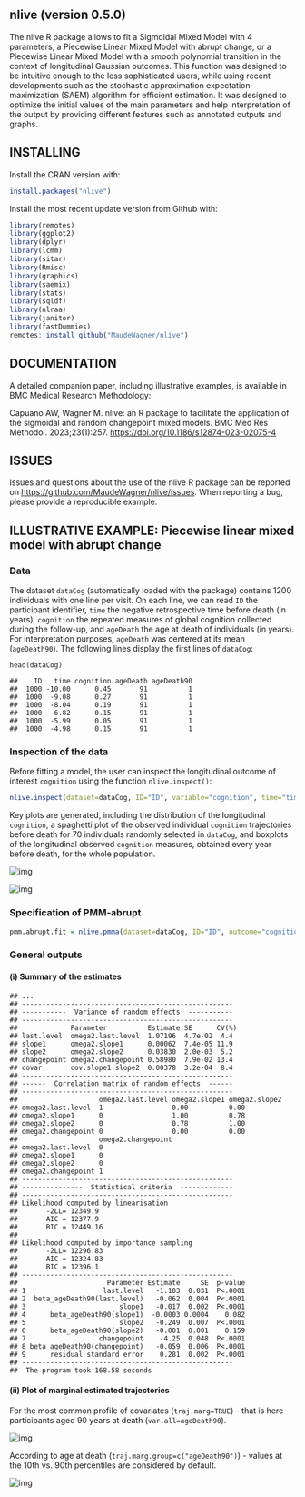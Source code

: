 nlive (version 0.5.0)
------------
The nlive R package allows to fit a Sigmoidal Mixed Model with 4 parameters, a Piecewise Linear Mixed Model 
with abrupt change, or a Piecewise Linear Mixed Model with a smooth polynomial transition in the context of
longitudinal Gaussian outcomes. This function was designed to be
intuitive enough to the less sophisticated users, while using recent developments such as the
stochastic approximation expectation-maximization (SAEM) algorithm for efficient estimation. It was
designed to optimize the initial values of the main parameters and help
interpretation of the output by providing different features such as annotated outputs and graphs.

## INSTALLING 
Install the CRAN version with: 
``` r
install.packages("nlive")
```

Install the most recent update version from Github with:
``` r
library(remotes)
library(ggplot2)
library(dplyr)
library(lcmm)
library(sitar)
library(Rmisc)
library(graphics)
library(saemix)
library(stats)
library(sqldf)
library(nlraa)
library(janitor)
library(fastDummies)
remotes::install_github("MaudeWagner/nlive")
```

## DOCUMENTATION

A detailed companion paper, including illustrative examples, is available in BMC Medical Research Methodology:

Capuano AW, Wagner M. nlive: an R package to facilitate the application of the sigmoidal and random changepoint mixed models. BMC Med Res Methodol. 2023;23(1):257. https://doi.org/10.1186/s12874-023-02075-4

## ISSUES

Issues and questions about the use of the nlive R package can be reported on https://github.com/MaudeWagner/nlive/issues. When reporting a bug, please provide a reproducible example.

## ILLUSTRATIVE EXAMPLE: Piecewise linear mixed model with abrupt change


### Data

The dataset `dataCog` (automatically loaded with the package) contains 1200 individuals with one line per visit. On each line, we can read `ID` the participant identifier, `time` the negative retrospective time before death (in years), `cognition` the repeated measures of global cognition collected during the follow-up, and `ageDeath` the age at death of individuals (in years). For interpretation purposes, `ageDeath` was centered at its mean (`ageDeath90`). The following lines display the first lines of `dataCog`: 

    head(dataCog)
    
    ##    ID   time cognition ageDeath ageDeath90 
    ##  1000 -10.00      0.45       91          1
    ##  1000  -9.08      0.27       91          1
    ##  1000  -8.04      0.19       91          1
    ##  1000  -6.82      0.15       91          1
    ##  1000  -5.99      0.05       91          1
    ##  1000  -4.98      0.15       91          1

### Inspection of the data

Before fitting a model, the user can inspect the longitudinal outcome of interest `cognition` using the function `nlive.inspect()`:
``` r
nlive.inspect(dataset=dataCog, ID="ID", variable="cognition", time="time")
``` 
Key plots are generated, including the distribution of the longitudinal `cognition`, a spaghetti plot of the observed individual `cognition` trajectories before death for 70 individuals randomly selected in `dataCog`, and boxplots of the longitudinal observed `cognition` measures, obtained every year before death, for the whole population.

![img](Readme_files/fig1a.png)

![img](Readme_files/fig1b.png)



### Specification of PMM-abrupt
``` r
pmm.abrupt.fit = nlive.pmma(dataset=dataCog, ID="ID", outcome="cognition", time="time", var.all=c("ageDeath90"), traj.marg=TRUE, traj.marg.group=c("ageDeath90"))
``` 

### General outputs 

#### (i) Summary of the estimates
    ## ...      
    ## ----------------------------------------------------
    ## -----------  Variance of random effects  -----------
    ## ----------------------------------------------------
    ##             Parameter          Estimate SE      CV(%)
    ## last.level  omega2.last.level  1.07196  4.7e-02  4.4 
    ## slope1      omega2.slope1      0.00062  7.4e-05 11.9 
    ## slope2      omega2.slope2      0.03830  2.0e-03  5.2 
    ## changepoint omega2.changepoint 0.58980  7.9e-02 13.4 
    ## covar       cov.slope1.slope2  0.00378  3.2e-04  8.4 
    ## ----------------------------------------------------
    ## ------  Correlation matrix of random effects  ------
    ## ----------------------------------------------------
    ##                    omega2.last.level omega2.slope1 omega2.slope2
    ## omega2.last.level  1                 0.00          0.00         
    ## omega2.slope1      0                 1.00          0.78         
    ## omega2.slope2      0                 0.78          1.00         
    ## omega2.changepoint 0                 0.00          0.00         
    ##                    omega2.changepoint
    ## omega2.last.level  0                 
    ## omega2.slope1      0                 
    ## omega2.slope2      0                 
    ## omega2.changepoint 1                 
    ## ----------------------------------------------------
    ## ---------------  Statistical criteria  -------------
    ## ----------------------------------------------------
    ## Likelihood computed by linearisation
    ##       -2LL= 12349.9 
    ##       AIC = 12377.9 
    ##       BIC = 12449.16 
    ## 
    ## Likelihood computed by importance sampling
    ##       -2LL= 12296.83 
    ##       AIC = 12324.83 
    ##       BIC = 12396.1 
    ## ----------------------------------------------------
    ##                      Parameter Estimate     SE  p-value
    ## 1                   last.level   -1.103  0.031  P<.0001
    ## 2  beta_ageDeath90(last.level)   -0.062  0.004  P<.0001
    ## 3                       slope1   -0.017  0.002  P<.0001
    ## 4      beta_ageDeath90(slope1)  -0.0003 0.0004    0.082
    ## 5                       slope2   -0.249  0.007  P<.0001
    ## 6      beta_ageDeath90(slope2)   -0.001  0.001    0.159
    ## 7                  changepoint    -4.25  0.048  P<.0001
    ## 8 beta_ageDeath90(changepoint)   -0.059  0.006  P<.0001
    ## 9      residual standard error    0.281  0.002  P<.0001
    ## ----------------------------------------------------
    ##  The program took 168.58 seconds 


#### (ii) Plot of marginal estimated trajectories

For the most common profile of covariates (`traj.marg=TRUE`) - that is here participants aged 90 years at death (`var.all=ageDeath90`).

![img](Readme_files/fig2.png) 

According to age at death (`traj.marg.group=c("ageDeath90")`) - values at the 10th vs. 90th percentiles are considered by default.

![img](Readme_files/fig3.png) 
